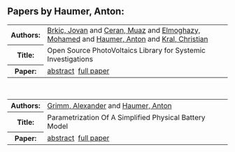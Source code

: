 <h2>Papers by Haumer, Anton:</h2>
<!-- Begin papers -->
<table>
<tr><th>Authors:</th><td>
<a href="../authors/author_030.html">Brkic, Jovan</a> and 
<a href="../authors/author_039.html">Ceran, Muaz</a> and 
<a href="../authors/author_059.html">Elmoghazy, Mohamed</a> and 
<a href="../authors/author_092.html">Haumer, Anton</a> and 
<a href="../authors/author_133.html">Kral, Christian</a>
</td></tr>
<tr><th>Title:  </th><td>Open Source PhotoVoltaics Library for Systemic Investigations</td></tr>
<tr><th>Paper:  </th><td><a href="../abstracts/Modelica2019abstract1B1.pdf">abstract</a>&nbsp;&nbsp;<a href="../papers/Modelica2019paper1B1.pdf">full paper</a></td></tr>
</table>
<br>
<table>
<tr><th>Authors:</th><td>
<a href="../authors/author_084.html">Grimm, Alexander</a> and 
<a href="../authors/author_092.html">Haumer, Anton</a>
</td></tr>
<tr><th>Title:  </th><td>Parametrization Of A Simplified Physical Battery Model</td></tr>
<tr><th>Paper:  </th><td><a href="../abstracts/Modelica2019abstract2D1.pdf">abstract</a>&nbsp;&nbsp;<a href="../papers/Modelica2019paper2D1.pdf">full paper</a></td></tr>
</table>
<br>
<!-- End papers -->
